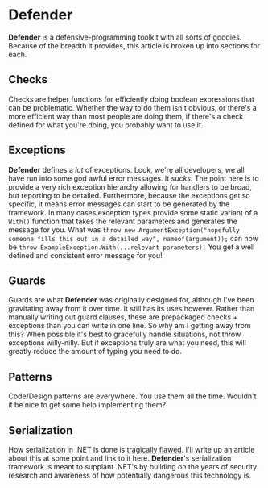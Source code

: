 ﻿# Defender

**Defender** is a defensive-programming toolkit with all sorts of goodies. Because of the breadth it provides, this article is broken up into sections for each.

## Checks

Checks are helper functions for efficiently doing boolean expressions that can be problematic. Whether the way to do them isn't obvious, or there's a more efficient way than most people are doing them, if there's a check defined for what you're doing, you probably want to use it.

## Exceptions

**Defender** defines a _lot_ of exceptions. Look, we're all developers, we all have run into some god awful error messages. It _sucks_. The point here is to provide a very rich exception hierarchy allowing for handlers to be broad, but reporting to be detailed. Furthermore, because the exceptions get so specific, it means error messages can start to be generated by the framework. In many cases exception types provide some static variant of a `With()` function that takes the relevant parameters and generates the message for you. What was `throw new ArgumentException("hopefully someone fills this out in a detailed way", nameof(argument));` can now be `throw ExampleException.With(...relevant parameters);` You get a well defined and consistent error message for you!

## Guards

Guards are what **Defender** was originally designed for, although I've been gravitating away from it over time. It still has its uses however. Rather than manually writing out guard clauses, these are prepackaged checks + exceptions than you can write in one line. So why am I getting away from this? When possible it's best to gracefully handle situations, not throw exceptions willy-nilly. But if exceptions truly are what you need, this will greatly reduce the amount of typing you need to do.

## Patterns

Code/Design patterns are everywhere. You use them all the time. Wouldn't it be nice to get some help implementing them?

## Serialization

How serialization in .NET is done is [tragically flawed](https://owasp.org/www-project-top-ten/2017/A8_2017-Insecure_Deserialization). I'll write up an article about this at some point and link to it here. **Defender**'s serialization framework is meant to supplant .NET's by building on the years of security research and awareness of how potentially dangerous this technology is.